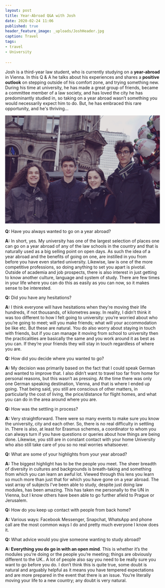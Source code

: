 ```yaml
---
layout: post
title: Year-Abroad Q&A with Josh
date: 2020-02-24 11:06
published: true
header_feature_image: _uploads/JoshHeader.jpg
caption: Travel
tags:
- travel
- University

---
```

Josh is a third-year law student, who is currently studying on a **year-abroad** in Vienna. In this Q & A he talks about his experiences and shares a **positive outlook** on stepping outside of his comfort zone, and trying something new. During his time at university, he has made a great group of friends, became a committee member of a law society, and has loved the city he has predominantly studied in, so taking on a year abroad wasn’t something you would necessarily expect him to do. But, he has embraced this rare opportunity, and he's thriving...

[![Joshua, an old friend and year-abroad maestro (second on the left)](/_uploads/JoshuasFace.jpg)](/_uploads/JoshuasFace.jpg)

**Q:** Have you always wanted to go on a year abroad?

**A:** In short, yes. My university has one of the largest selection of places one can go on a year abroad of any of the law schools in the country and that is naturally used as a big selling point on open days. As such the idea of a year abroad and the benefits of going on one, are instilled in you from before you have even started university.
Likewise, law is one of the more competitive professions, so doing anything to set you apart is pivotal. Outside of academia and job prospects, there is also interest in just getting to know another culture, language and system of study. There are few times in your life where you can do this as easily as you can now, so it makes sense to be interested.


**Q:** Did you have any hesitations?

**A:** I think everyone will have hesitations when they’re moving their life hundreds, if not thousands, of kilometres away. In reality, I didn’t think it was too different to how I felt going to university: you’re worried about who you’re going to meet; will you make friends; what will your accommodation be like etc. But these are natural. You do also worry about staying in touch with friends, but if you can manage it moving from school to university then the practicalities are basically the same and you work around it as best as you can. If they’re your friends they will stay in touch regardless of where you are.


**Q:** How did you decide where you wanted to go?

**A:** My decision was primarily based on the fact that I could speak German and wanted to improve that. I also didn’t want to travel too far from home for personal reasons, but this wasn’t as pressing. At the time there was only one German speaking destination, Vienna, and that is where I ended up going. That being said, you still are conscious of other matters, in particularly the cost of living, the price/distance for flight homes, and what you can do in the area around where you are.


**Q:** How was the settling in process?

**A:** Very straightforward. There were so many events to make sure you know the university, city and each other. So, there is no real difficulty in settling in. There is also, at least for Erasmus schemes, a coordinator to whom you can always turn if you have questions or queries about how things are being done. Likewise, you still are in constant contact with your home University who also still take care of you so no real worries whatsoever.


**Q:** What are some of your highlights from your year abroad?

**A:** The biggest highlight has to be the people you meet. The sheer breadth of diversity in cultures and backgrounds is breath-taking and something from which you can learn an awful lot. Viewed through this lens you learn so much more than just that for which you have gone on a year abroad. The vast array of subjects I’ve been able to study, despite just doing law modules, has been amazing. This has taken me personally to the UN in Vienna, but I know others have been able to go further afield to Prague or Jerusalem.


**Q:**  How do you keep up contact with people from back home?

**A:** Various ways: Facebook Messenger, Snapchat, WhatsApp and phone call are the most common ways I do and pretty much everyone I know does it.


**Q:** What advice would you give someone wanting to study abroad?

**A:** **Everything you do go in with an open mind**. This is whether it’s the modules you’re doing or the people you’re meeting; things are obviously different to the UK.. A lot of people also say you need to be really sure you want to go before you do. I don’t think this is quite true, some doubt is natural and arguably helpful as it means you have tempered expectations and are more prepared in the event that there is an issue. You’re literally moving your life to a new country; any doubt is very natural.
